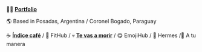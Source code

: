 👨‍💻 **[<a href="https://www.leomonzon.vercel.app" target="_blank" rel="noreferrer" >Portfolio</a>](#)**

  🌎 Based in Posadas, Argentina / Coronel Bogado, Paraguay

☕ **[<a href="https://indicecafe.com" target="_blank" rel="noreferrer" >Índice café</a>](#)** / 💪 FitHub / 💀 **[<a href="https://tevasamorir.vercel.app/" target="_blank" rel="noreferrer" >Te vas a morir</a>](#)** / 😋 EmojiHub / 🤖 Hermes /🫶 A tu manera
